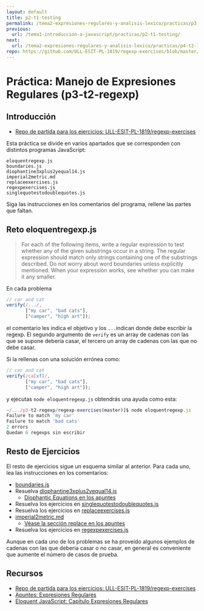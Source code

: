 ```yaml
---
layout: default
title: p2-t1-testing
permalink: /tema2-expresiones-regulares-y-analisis-lexico/practicas/p3-t2-regexp/reto
previous:
  url: /tema1-introduccion-a-javascript/practicas/p2-t1-testing/
next:
  url: /tema2-expresiones-regulares-y-analisis-lexico/practicas/p4-t2-lexer/
repo: https://github.com/ULL-ESIT-PL-1819/regexp-exercises/blob/master/
---
```



# Práctica: Manejo de Expresiones Regulares (p3-t2-regexp)

## Introducción

* [Repo de partida para los ejercicios: ULL-ESIT-PL-1819/regexp-exercises](https://github.com/ULL-ESIT-PL-1819/regexp-exercises)

Esta práctica se divide en varios apartados que se corresponden con distintos programas JavaScript:
 
```
eloquentregexp.js
boundaries.js
diophantine3xplus2yequal14.js
imperial2metric.md
replaceexercises.js
regexpexercises.js
singlequotestodoublequotes.js
```

Siga las instrucciones en los comentarios del programa, 
rellene las partes que faltan.

## Reto eloquentregexp.js

> For each of the following items, write a regular expression to test
> whether any of the given substrings occur in a string. The regular
> expression should match only strings containing one of the substrings
> described. Do not worry about word boundaries unless explicitly
> mentioned. When your expression works, see whether you can make it
> any smaller.

En cada problema 

```js
// car and cat
verify(/.../,
       ["my car", "bad cats"],
       ["camper", "high art"]);
```

el comentario les indica el objetivo y los `...`indican donde debe escribir la regexp.
El segundo argumento de `verify` es un array de cadenas con las que se supone debería casar, el tercero un array de cadenas con las que no debe  casar.

Si la rellenas con una solución errónea como:

```js
// car and cat
verify(/ca[xf]/,
       ["my car", "bad cats"],
       ["camper", "high art"]);
```

y ejecutas `node eloquentregexp.js` obtendrás una ayuda como esta:

```js
~/.../p3-t2-regexp/regexp-exercises(master)]$ node eloquentregexp.js 
Failure to match 'my car'
Failure to match 'bad cats'
2 errors
Quedan 6 regexps sin escribir
```

## Resto de Ejercicios

El resto de ejercicios sigue un esquema similar al anterior. 
Para cada uno, lea las instrucciones
en los comentarios:

* [boundaries.js]({{page.repo}}/boundaries.js)
* Resuelva [diophantine3xplus2yequal14.js]({{page.repo}}/diophantine3xplus2yequal14.js)
  * [Diophantic Equations en los apuntes]({{site.baseurl}}/tema2-expresiones-regulares-y-analisis-lexico/#diophantic-equations)
* Resuelva los ejercicios en [singlequotestodoublequotes.js]({{page.repo}}/singlequotestodoublequotes.js)
* Resuelva los ejercicios en [replaceexercises.js]({{page.repo}}/replaceexercises.js)
* [imperial2metric.md]({{page.repo}}/imperial2metric.md)
  * [Véase la sección replace en los apuntes]({{site.baseurl}}/tema2-expresiones-regulares-y-analisis-lexico/#replace)
* Resuelva los ejercicios en [regexpexercises.js]({{page.repo}}/regexpexercises.js)

Aunque en cada uno de los problemas se ha proveído  algunos ejemplos de cadenas con las que deberia casar o no casar, en general es conveniente que aumente el número de casos de prueba.

## Recursos

* [Repo de partida para los ejercicios: ULL-ESIT-PL-1819/regexp-exercises](https://github.com/ULL-ESIT-PL-1819/regexp-exercises)
* [Apuntes: Expresiones Regulares]({{site.baseurl}}/tema2-expresiones-regulares-y-analisis-lexico/)
* [Eloquent JavaScript: Capítulo Expresiones Regulares](http://eloquentjavascript.net/09_regexp.html)

